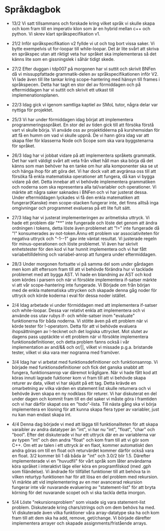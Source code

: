 # Språkdagbok
- 13/2 Vi satt tillsammans och forskade kring vilket språk vi skulle skapa och kom fram till en imperativ klon som är en hybrid mellan c++ och python. Vi skrev klart språkspecifikation v1.

- 21/2 Inför språkspecifikation v2 fyllde vi ut och tog bort vissa saker. Vi bytte exempelvis ut for-loopar till while-loopar. Det är lite svårt att skriva en språkspec utan att riktigt veta hur språket ska implementeras så det känns lite som en gissningslek i såhär tidigt skede.

- 27/2 Efter duggan i tdp007 på morgonen har vi suttit och skrivit BNFen då vi missuppfattade grammatik-delen av språkspecifikationen inför V2. Vi lade även till lite tankar kring scope-hantering med hänsyn till frames i språkspecen. Detta har tagit en stor del av förmiddagen och på eftermiddagen har vi suttit och skrivit ett utkast till implemenationsplanen.

- 22/3 Idag gick vi igenom samtliga kaptiel av SMoL tutor, några delar var nyttiga för projektet.

- 25/3 Vi har under förmiddagen idag börjat att implementera programmeringsspråket. En stor del av tiden gick till att försöka förstå vart vi skulle börja. Vi anväde oss av projektidéerna på kurshemsidan för att få en humm om vad vi skulle uppnå. De vi hann göra idag var att skapa filer för klasserna Node och Scope som ska vara byggstenarna för språket.

- 26/3 Idag har vi jobbat vidare på att implementera språkets grammatik. Det har varit väldigt svårt att veta från vilket håll man ska börja då det känns som man behöver ha en tanke om hur alla komponenter ska se ut och hänga ihop för att göra det. Vi har dock valt att avgränsa oss till att försöka få enkla matematiska operationer att fungera, då kan vi bygga vidare på det. Detta innebar att vi behövde implementera grammatiken och noderna som ska representera alla tal/variabler och operationer. Vi märkte att några saker saknades i BNFen och vi har justerat dessa. Under eftermiddagen lyckades vi få den enkla matematiken att fungerar(Kanske) men scope-stacken fungerar inte, det finns alltså inga omgivningar och programmet evalueras på ett lite fult sätt.

- 27/3 Idag har vi justerat implementeringen av aritmetiska uttryck. Vi hade ett problem där "**" inte fungerade och löste det genom att ändra ordningen i tokens, detta löste även problemet att "!=" inte fungerade då "!" konsumerades av not-token.Ännu ett problem var associativiteten för negativa uttryck och "-1--1" gav inte väntat resultat. Vi justerade regeln för minus-operationen och löste problemet. Vi även har skrivit enhetstester för den kod vi har hunnit implementera och vi har fått variabeltilldelning och variabel-anrop att fungera under eftermiddagen. 

- 28/3 Under morgonen fortsatte vi på samma del som under gårdagen men kom allt eftersom fram till att vi behövde förändra hur vi tacklade problemet med att bygga AST. Vi hade en blandning av AST och kod som kördes i parsern och när vi försökte implementera if-satser märkte vi att vår scope-hantering inte fungerade. Vi Började om från början med de enkla matematiska uttrycken och skapade denna gåg noder för uttryck och körde koderna i eval för dessa noder istället.

- 2/4 Idag arbetade vi under förmiddagen med att implementera if-satser och while-loopar. Dessa var relativt enkla att implementera och vi använde oss utav rubys if- och while-satser inom "evaluate" funktionerna för båda noderna. Vi stötte även på ett problem när vi körde tester för !-operatorn. Detta för att vi behövde evaluera ihopsättningen av !-tecknet och det logiska uttrycket. Mot slutet av dagens pass upptäckte vi ett problem när vi försökte implementera funktionsdefinitioner, och detta problem fanns också i vår implementation av and/&& och or/||, vilket vi missade p.g.a. bristande tester, vilket vi ska vara mer nogranna med framöver.

- 3/4 Idag har vi arbetat med funktionsdefinitioner och funktionsanrop. Vi började med funktionsdefinitioner och fick det ganska snabbt att fungera, funktionsanrop var däremot krågligare. När vi hade fått kod att köras innuti lagrade fuktioner kom vi fram till att vi behövde skapa returer av data, vilket vi har skjutit på ett tag. Detta krävde en omarbetning av vilka värden en statement list skulle returnera och vi behövde även skapa en ny nodklass för returer. Vi har diskuterat en del under dagen och kommit fram till en del saker vi måste göra i framtiden och vi har därför skapat oss en "todo"-lista. Till nästa gång ska vi börja implementera en lösning för att kunna skapa flera typer av variabler, just nu kan man endast skapa int.

- 4/4 Denna dag började vi med att lägga till funktionaliteten för att skapa varaibler av andra datatyper än "int", vi har nu "int", "float", "char" och "bool". Efter det diskuterade vi hur ett uttryck där en av variablerna var av typen "int" och den andra "float" och kom fram till att vi gör som C++. Om ett av talen i ett uttryck är en flaot, kommer automatiskt den andra göras om till en float och returvärdet kommer därför också vara en float. 3/2 kommer bli 1 då båda är "int" och 3.0/2 blir 1.5. Därefter implementerade vi en "huvudfil" för vårt språk som låter användarna köra språket i interaktivt läge eller köra en programfilskod (med .gph som filändelse). Vi ändrade för tillfället funktioner till att behöva ta in vilken returtyp funktionen har för att lösa en del problem med rekursion. Vi märkte att vid implementering av en mer avancerad rekursion fungerar inte vår nuvarande evaluering av "statement-list" för att bryta körning för det nuvarande scopet och vi ska tackla detta imorgon.

- 5/4 Löste "rekursionsproblem" som visade sig vara statement-list problem. Diskuterade kring chars/strings och om dem behövs ha med. Vi diskuterade även vilka funktioner våra array-datatype ska ha och kom fram till att dem ska ha add, remove, get/change. Vi började därefter implementera arrayer och skapade assignments/fristående arrays.